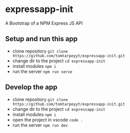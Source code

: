 # expressapp-init
A Bootstrap of a NPM Express JS API

## Setup and run this app
- clone repository `git clone https://github.com/tomtarpeyyt/expressapp-init.git`
- change dir to the project `cd expressapp-init`
- install modules `npm i`
- run the server `npm run serve`

## Develop the app
- clone repository `git clone https://github.com/tomtarpeyyt/expressapp-init.git`
- change dir to the project `cd expressapp-init`
- install modules `npm i`
- open the project in vscode `code .`
- run the server `npm run dev`
